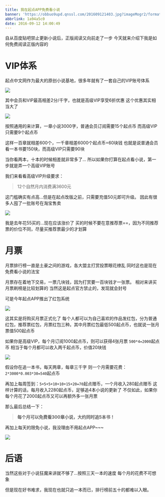 ```yaml
---
title: 我在起点APP免费看小说
banner: 'https://obbuo9upd.qnssl.com/201609121403.jpg?imageMogr2/format/webp'
abbrlink: 1a94a5c0
date: 2016-09-12 14:00:49
---
```


自从百度贴吧禁止更新小说后，正版阅读又向前走了一步
今天就来介绍下我是如何免费阅读正版内容的

<!--more-->

# VIP体系

起点中文网作为最大的原创小说基地，很多年就有了一套自己的VIP账号体系

![](https://obbuo9upd.qnssl.com/20160912111923.png?imageMogr2/format/webp)

其中会员和VIP最高相差2分/千字，也就是高级VIP享受6折优惠
这个优惠其实相当大了

![](https://obbuo9upd.qnssl.com/20160912112353.png?imageMogr2/format/webp)

按照通用的来计算，一章小说3000字，普通会员订阅需要15个起点币
而高级VIP只需要9个起点币

这样一百章就相差600个，一千章相差6000个起点币=60块钱
也就是说普通会员看一本书要150块，而高级VIP只需要90块

当你看两本，十本的时候相差就非常多了...
所以如果你打算在起点看小说，第一步就是弄一个高级VIP账号

我们来看看高级VIP升级要求：

> 12个自然月内消费满3600元

这门槛确实有点高...但是在起点改版之前，只需要充值50元即可升级。
因此有很多人囤了一批账号在淘宝售卖

![](https://obbuo9upd.qnssl.com/20160912125221.png?imageMogr2/format/webp)

我是去年花55买的...现在应该涨价了
买的时候不要在意推荐票==，因为不同推荐票的价位不同，尽量买推荐票最少的才划算

# 月票

月票排行榜一直是土豪之间的游戏，各大盟主打赏投票眼花缭乱
同时这也是现在免费看小说的法宝

月票存在着地下交易，一票几块钱，因为打赏要一百块钱才一张票。
相对来讲买月票刷榜是比较划算的
当然这是起点官方禁止的，发现就会封号

可是今年起点APP推出了红包系统

![](https://obbuo9upd.qnssl.com/20160912131534.jpg?imageMogr2/format/webp)

这其实是将购买月票正式化了
每个人都可以为自己喜欢的作品发红包，分为普通红包，推荐票红包，月票红包三种。其中月票红包最低500起点币，也就说一张月票值500起点币

如果你是高级VIP，每个月订阅1000起点币，则可以获得4张月票
`500*4=2000`起点币
相当于每个月都可以收入两千起点币，价值20块钱

![](https://obbuo9upd.qnssl.com/20160912134251.png?imageMogr2/format/webp)

假设你在追一本书，每天两章，每章三千字
则一个月需要花费：`2*3000*0.003*30=540`起点币

再加上每周签到：`5+5+5+10+10+15+20=70`起点赠币，一个月收入280起点赠币
这样计算的话，每月收入2280起点币，足够追4本小说的更新了
不仅如此，如果你每个月花了2000起点币又可以再额外多一张月票

那么最后总结一下：

> **每个月可以免费看300章小说，大约同时追5本书！**

再加上每天的限免小说，我没理由不用起点APP~~~

![](https://obbuo9upd.qnssl.com/20160912134501.png?imageMogr2/format/webp)

# 后语

当然这些对于小说狂魔来讲就不够了...按照三天一本的速度
每个月的花费不可想象

但是现在好书难求，我现在也就只追一本而已，排行榜前五十的都难以入眼。


